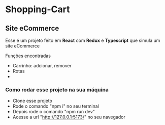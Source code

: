 # Shopping-Cart

## Site eCommerce

Esse é um projeto feito em **React** com **Redux** e **Typescript** que simula um site eCommerce

Funções encontradas
* Carrinho: adcionar, remover
* Rotas
* 

### Como rodar esse projeto na sua máquina
* Clone esse projeto
* Rode o comando "npm i" no seu terminal
* Depois rode o comando "npm run dev" 
* Acesse a url "http://127.0.0.1:5173/" no seu navegador

